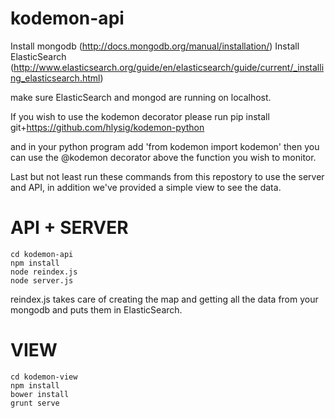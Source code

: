kodemon-api
===========
Install mongodb (http://docs.mongodb.org/manual/installation/)
Install ElasticSearch (http://www.elasticsearch.org/guide/en/elasticsearch/guide/current/_installing_elasticsearch.html)

make sure ElasticSearch and mongod are running on localhost.

If you wish to use the kodemon decorator please run
    pip install git+https://github.com/hlysig/kodemon-python

and in your python program add 'from kodemon import kodemon'
then you can use the @kodemon decorator above the function you wish to monitor.

Last but not least run these commands from this repostory to use the server and API, in addition we've provided a simple view to see the data.

API + SERVER
=========
    cd kodemon-api
    npm install
    node reindex.js
    node server.js

reindex.js takes care of creating the map and getting all the data from your mongodb and puts them in ElasticSearch.

VIEW
=========
    cd kodemon-view
    npm install
    bower install
    grunt serve
